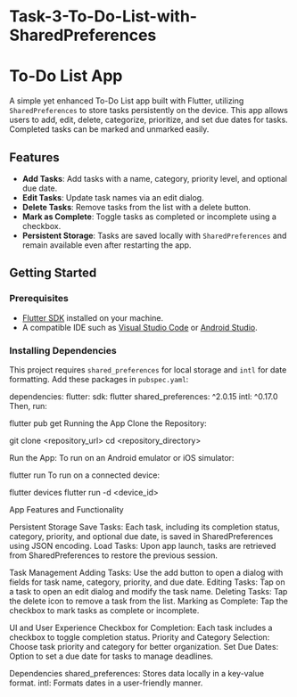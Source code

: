 # Task-3-To-Do-List-with-SharedPreferences
#  To-Do List App

A simple yet enhanced To-Do List app built with Flutter, utilizing `SharedPreferences` to store tasks persistently on the device. This app allows users to add, edit, delete, categorize, prioritize, and set due dates for tasks. Completed tasks can be marked and unmarked easily.

## Features
- **Add Tasks**: Add tasks with a name, category, priority level, and optional due date.
- **Edit Tasks**: Update task names via an edit dialog.
- **Delete Tasks**: Remove tasks from the list with a delete button.
- **Mark as Complete**: Toggle tasks as completed or incomplete using a checkbox.
- **Persistent Storage**: Tasks are saved locally with `SharedPreferences` and remain available even after restarting the app.

## Getting Started

### Prerequisites
- [Flutter SDK](https://flutter.dev/docs/get-started/install) installed on your machine.
- A compatible IDE such as [Visual Studio Code](https://code.visualstudio.com/) or [Android Studio](https://developer.android.com/studio).

### Installing Dependencies
This project requires `shared_preferences` for local storage and `intl` for date formatting. Add these packages in `pubspec.yaml`:

dependencies:
  flutter:
    sdk: flutter
  shared_preferences: ^2.0.15
  intl: ^0.17.0
Then, run:


flutter pub get
Running the App
Clone the Repository:

git clone <repository_url>
cd <repository_directory>

Run the App:
To run on an Android emulator or iOS simulator:

flutter run
To run on a connected device:

flutter devices
flutter run -d <device_id>

App Features and Functionality

Persistent Storage
Save Tasks: Each task, including its completion status, category, priority, and optional due date, is saved in SharedPreferences using JSON encoding.
Load Tasks: Upon app launch, tasks are retrieved from SharedPreferences to restore the previous session.

Task Management
Adding Tasks: Use the add button to open a dialog with fields for task name, category, priority, and due date.
Editing Tasks: Tap on a task to open an edit dialog and modify the task name.
Deleting Tasks: Tap the delete icon to remove a task from the list.
Marking as Complete: Tap the checkbox to mark tasks as complete or incomplete.

UI and User Experience
Checkbox for Completion: Each task includes a checkbox to toggle completion status.
Priority and Category Selection: Choose task priority and category for better organization.
Set Due Dates: Option to set a due date for tasks to manage deadlines.

Dependencies
shared_preferences: Stores data locally in a key-value format.
intl: Formats dates in a user-friendly manner.
